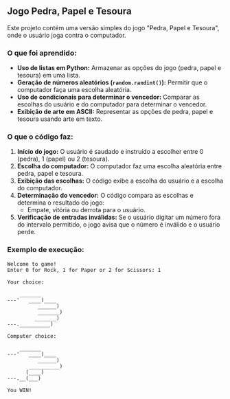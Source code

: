 ## Jogo Pedra, Papel e Tesoura

Este projeto contém uma versão simples do jogo "Pedra, Papel e Tesoura", onde o usuário joga contra o computador.

### O que foi aprendido:
- **Uso de listas em Python:** Armazenar as opções do jogo (pedra, papel e tesoura) em uma lista.
- **Geração de números aleatórios (`random.randint()`):** Permitir que o computador faça uma escolha aleatória.
- **Uso de condicionais para determinar o vencedor:** Comparar as escolhas do usuário e do computador para determinar o vencedor.
- **Exibição de arte em ASCII:** Representar as opções de pedra, papel e tesoura usando arte em texto.

### O que o código faz:
1. **Início do jogo:** O usuário é saudado e instruído a escolher entre 0 (pedra), 1 (papel) ou 2 (tesoura).
2. **Escolha do computador:** O computador faz uma escolha aleatória entre pedra, papel e tesoura.
3. **Exibição das escolhas:** O código exibe a escolha do usuário e a escolha do computador.
4. **Determinação do vencedor:** O código compara as escolhas e determina o resultado do jogo:
   - Empate, vitória ou derrota para o usuário.
5. **Verificação de entradas inválidas:** Se o usuário digitar um número fora do intervalo permitido, o jogo avisa que o número é inválido e o usuário perde.

### Exemplo de execução:
```plaintext
Welcome to game!
Enter 0 for Rock, 1 for Paper or 2 for Scissors: 1

Your choice: 

    _______
---'   ____)____
          ______)
          _______)
         _______)
---.__________)

Computer choice: 

    _______
---'   ____)____
          ______)
       __________)
      (____)
---.__(___)

You WIN!
